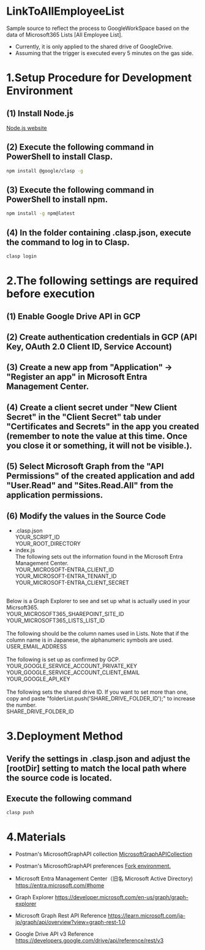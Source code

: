 # LinkToAllEmployeeList
Sample source to reflect the process to GoogleWorkSpace based on the data of Microsoft365 Lists [All Employee List].
- Currently, it is only applied to the shared drive of GoogleDrive.
- Assuming that the trigger is executed every 5 minutes on the gas side.

# 1.Setup Procedure for Development Environment
## (1) Install Node.js
[Node.js website](https://nodejs.org/en)

## (2) Execute the following command in PowerShell to install Clasp.
```bash
npm install @google/clasp -g
```
## (3) Execute the following command in PowerShell to install npm.
```bash
npm install -g npm@latest
```

## (4) In the folder containing .clasp.json, execute the command to log in to Clasp.
```bash
clasp login
```

# 2.The following settings are required before execution
## (1) Enable Google Drive API in GCP
## (2) Create authentication credentials in GCP (API Key, OAuth 2.0 Client ID, Service Account)
## (3) Create a new app from "Application" -> "Register an app" in Microsoft Entra Management Center.
## (4) Create a client secret under "New Client Secret" in the "Client Secret" tab under "Certificates and Secrets" in the app you created (remember to note the value at this time. Once you close it or something, it will not be visible.).
## (5) Select Microsoft Graph from the "API Permissions" of the created application and add "User.Read" and "Sites.Read.All" from the application permissions.
## (6) Modify the values in the Source Code
- .clasp.json<br>
YOUR_SCRIPT_ID<br>
YOUR_ROOT_DIRECTORY<br>
- index.js<br>
The following sets out the information found in the Microsoft Entra Management Center.<br>
YOUR_MICROSOFT-ENTRA_CLIENT_ID<br>
YOUR_MICROSOFT-ENTRA_TENANT_ID<br>
YOUR_MICROSOFT-ENTRA_CLIENT_SECRET<br>
<br>
Below is a Graph Explorer to see and set up what is actually used in your Micrsoft365.<br>
YOUR_MICROSOFT365_SHAREPOINT_SITE_ID<br>
YOUR_MICROSOFT365_LISTS_LIST_ID<br>
<br>
The following should be the column names used in Lists. Note that if the column name is in Japanese, the alphanumeric symbols are used.<br>
USER_EMAIL_ADDRESS<br>
<br>
The following is set up as confirmed by GCP.<br>
YOUR_GOOGLE_SERVICE_ACCOUNT_PRIVATE_KEY<br>
YOUR_GOOGLE_SERVICE_ACCOUNT_CLIENT_EMAIL<br>
YOUR_GOOGLE_API_KEY<br>
<br>
The following sets the shared drive ID. If you want to set more than one, copy and paste "folderList.push('SHARE_DRIVE_FOLDER_ID');" to increase the number.<br>
SHARE_DRIVE_FOLDER_ID<br>

# 3.Deployment Method
## Verify the settings in .clasp.json and adjust the [rootDir] setting to match the local path where the source code is located.

## Execute the following command
```bash
clasp push
```

# 4.Materials
- Postman's MicrosoftGraphAPI collection
[MicrosoftGraphAPICollection](https://www.postman.com/microsoftgraph/workspace/microsoft-graph/collection/455214-085f7047-1bec-4570-9ed0-3a7253be148c?action=share&creator=19182434)

- Postman's MicrosoftGraphAPI preferences
[Fork environment.](https://www.postman.com/microsoftgraph/workspace/microsoft-graph/environment/455214-efbc69b2-69bd-402e-9e72-850b3a49bb21/fork)

- Microsoft Entra Management Center（旧名 Microsoft Active Directory)
https://entra.microsoft.com/#home

- Graph Explorer
https://developer.microsoft.com/en-us/graph/graph-explorer

- Microsoft Graph Rest API Reference
https://learn.microsoft.com/ja-jp/graph/api/overview?view=graph-rest-1.0

- Google Drive API v3 Reference
https://developers.google.com/drive/api/reference/rest/v3
